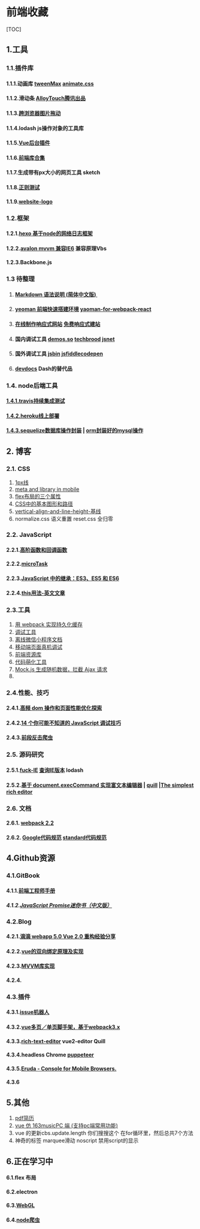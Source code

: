 # 前端收藏

[TOC]

## 1.工具

### 1.1.插件库

#### 1.1.1.动画库 [tweenMax](https://linshuizhaoying.gitbooks.io/gsap-/content/chapter1.html)  [animate.css](https://daneden.github.io/animate.css/)

#### 1.1.2.滑动条 [AlloyTouch腾讯出品](https://github.com/AlloyTeam/AlloyTouch)

#### 1.1.3.[跨浏览器图片拖动](http://codepen.io/Dafrok/full/EWeqXX/)

#### 1.1.4.lodash js操作对象的工具库

#### 1.1.5.[Vue后台插件](http://panjiachen.github.io/vue-element-admin/#/dashboard)

#### 1.1.6.[前端库合集](https://www.awesomes.cn/)

#### 1.1.7.生成带有px大小的网页工具 sketch

#### 1.1.8.[正则测试](https://regexr.com/)

#### 1.1.9.[website-logo](https://webix.com/)

### 1.2.框架

#### 1.2.1.[hexo 基于node的网络日志框架](https://hexo.io/zh-tw/)

#### 1.2.2.[avalon mvvm 兼容IE6](http://avalonjs.coding.me/) 兼容原理Vbs

#### 1.2.3.Backbone.js

### 1.3 待整理

1. #### [Markdown 语法说明 (简体中文版) ](http://wowubuntu.com/markdown/)
2. #### [yeoman 前端快速搭建环境](http://yeoman.io/)  [yaoman-for-webpack-react](https://github.com/react-webpack-generators/generator-react-webpack)
3. #### [在线制作响应式网站](http://www.coolsite360.com/)    [免费响应式建站](http://www.wapadd.cn)
4. #### 国内调试工具 [demos.so](http://demos.so/)   [techbrood](http://wow.techbrood.com/)  [jsnet](http://jsrun.net/)  
5. #### 国外调试工具  [jsbin](http://jsbin.com)   [jsfiddle](https://jsfiddle.net/)[codepen](http://codepen.io/u3u/pen/wJJqOP)
6. #### [devdocs](http://devdocs.io/) Dash的替代品

### 1.4. node后端工具

#### [1.4.1.travis持续集成测试](https://github.com/alsotang/node-lessons/blob/master/lesson13/README.md)

#### [1.4.2.heroku线上部署](https://github.com/alsotang/node-lessons/blob/master/lesson12/README.md)

#### [1.4.3.sequelize数据库操作封装](http://docs.sequelizejs.com/) | [orm封装好的mysql操作](https://github.com/dresende/node-orm2)

## 2. 博客

### 2.1. CSS
1. [1px线](http://coolfishstudio.com/tags/CSS3/)
2. [meta and library in mobile](http://www.cnblogs.com/PeunZhang/p/3407453.html)
3. [flex布局的三个属性](https://www.w3cplus.com/css3/flexbox-adventures.html)
4. [CSS中的基本图形和路径](https://www.w3cplus.com/css/basic-shapes-path.html)
5. [vertical-align-and-line-height-基线](http://www.zhangxinxu.com/wordpress/2015/08/css-deep-understand-vertical-align-and-line-height/)
6. normalize.css 语义重置  reset.css 全归零

### 2.2. JavaScript

#### 2.2.1.[高阶函数和回调函数](https://gold.xitu.io/entry/5815876c8ac247004fb6d132)

#### 2.2.2.[microTask](http://www.jianshu.com/p/1ee6c21f6efa)

#### 2.2.3.[JavaScript 中的继承：ES3、ES5 和 ES6](https://zhuanlan.zhihu.com/p/32502909)

#### 2.2.4.[this用法-英文文章](http://yehudakatz.com/2011/08/11/understanding-javascript-function-invocation-and-this/)

### 2.3.工具

1. [用 webpack 实现持久化缓存](https://sebastianblade.com/using-webpack-to-achieve-long-term-cache/)
2. [调试工具](https://github.com/kamidox/html2Dash)
3. [离线微信小程序文档](http://www.jianshu.com/p/8bab0e15dc54)
4. [移动端页面真机调试](http://www.cnblogs.com/JinQingsong/p/6592251.html)
5. [前端资源库](https://www.awesomes.cn/)
6. [代码萌化工具](http://utf-8.jp/public/aaencode.html)
7. [Mock.js 生成随机数据，拦截 Ajax 请求](http://mockjs.com/)
8. ​

### 2.4.性能、技巧

#### 2.4.1.[高频 dom 操作和页面性能优化探索](https://www.feehi.com/view/6413)

#### 2.4.2.[14 个你可能不知道的 JavaScript 调试技巧](https://mp.weixin.qq.com/s/ykGJDc_rZCfS_RhNsiwdtQ)

#### 2.4.3.[前段反击爬虫](http://litten.me/2017/07/09/prevent-spiders/)

### 2.5. 源码研究

#### 2.5.1.[fuck-IE](https://github.com/Dafrok/fuck-ie/blob/master/index.js)  [查询IE版本](https://github.com/nioteam/jquery-plugins/issues/12) lodash

#### 2.5.2.[基于 document.execCommand 实现富文本编辑器](https://imys.net/demo/cmdEditor.html) | [quill](https://github.com/quilljs/quill) |[The simplest  rich editor](https://github.com/jaredreich/pell)



### 2.6. 文档

#### 2.6.1. [webpack 2.2](http://www.css88.com/doc/webpack2/guides/development/)

#### 2.6.2. [Google代码规范](https://google.github.io/styleguide/jsguide.html)    [**standard**代码规范](https://github.com/standard/standard/blob/master/docs/RULES-zhcn.md)

## 4.Github资源

### 4.1.GitBook

#### 4.1.1.[前端工程师手册](https://leohxj.gitbooks.io/front-end-database/html-and-css-basic/common-tag.html) 

##### 4.1.2.[JavaScript Promise迷你书（中文版）](http://liubin.org/promises-book/)

### 4.2.Blog

#### 4.2.1.[滴滴 webapp 5.0 Vue 2.0 重构经验分享](https://github.com/DDFE/DDFE-blog/issues/13)

#### 4.2.2.[vue的双向绑定原理及实现](http://www.cnblogs.com/canfoo/p/6891868.html)

#### 4.2.3.[MVVM库实现](https://github.com/xuqiang521/overwrite/tree/master/my-mvvm)

#### 4.2.4.

### 4.3.插件

#### 4.3.1.[issue机器人](https://github.com/fat/haunt)

#### 4.3.2.[vue多页／单页脚手架，基于webpack3.x](https://github.com/Mrminfive/vue-multiple-page)

#### 4.3.3.[rich-text-editor](https://github.com/search?q=topic%3Arich-text-editor+org%3Aquilljs&type=Repositories)  vue2-editor  Quill

#### 4.3.4.headless Chrome [puppeteer](https://github.com/GoogleChrome/puppeteer)

#### 4.3.5.[Eruda - Console for Mobile Browsers.](https://github.com/liriliri/eruda)

#### 4.3.6

## 5.其他

1. [pdf简历](https://rawgit.com/aleen42/resume/master/static/aleen42.pdf)
2. [vue 仿 163musicPC 端 (支持pc端常用功能)](https://juejin.im/entry/58d0d78fb123db3f6b4c9dc3/view)
3. vue 的更新cbs.update.length  你们搜搜这个  在for循环里，然后总共7个方法
4. 神奇的标签 marquee滑动  noscript 禁用script的显示

## 6.正在学习中

#### 6.1.flex 布局

#### 6.2.electron

#### 6.3.[WebGL](http://learnwebgl.brown37.net/index.html)

#### 6.4.[node爬虫](http://yitianyibu.com/post/58e66386ee0b2974a4e40b37)

